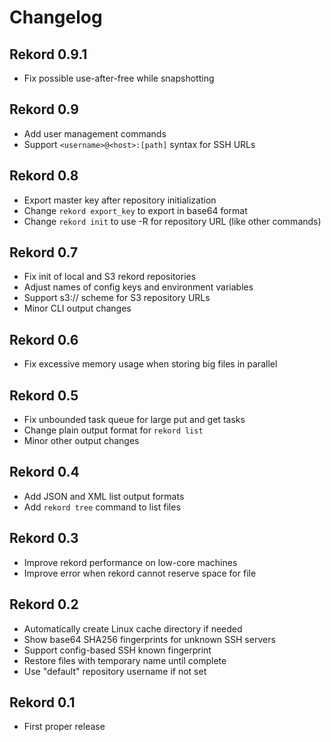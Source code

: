 # Changelog

## Rekord 0.9.1

- Fix possible use-after-free while snapshotting

## Rekord 0.9

- Add user management commands
- Support `<username>@<host>:[path]` syntax for SSH URLs

## Rekord 0.8

- Export master key after repository initialization
- Change `rekord export_key` to export in base64 format
- Change `rekord init` to use -R for repository URL (like other commands)

## Rekord 0.7

- Fix init of local and S3 rekord repositories
- Adjust names of config keys and environment variables
- Support s3:// scheme for S3 repository URLs
- Minor CLI output changes

## Rekord 0.6

- Fix excessive memory usage when storing big files in parallel

## Rekord 0.5

- Fix unbounded task queue for large put and get tasks
- Change plain output format for `rekord list`
- Minor other output changes

## Rekord 0.4

- Add JSON and XML list output formats
- Add `rekord tree` command to list files

## Rekord 0.3

- Improve rekord performance on low-core machines
- Improve error when rekord cannot reserve space for file

## Rekord 0.2

- Automatically create Linux cache directory if needed
- Show base64 SHA256 fingerprints for unknown SSH servers
- Support config-based SSH known fingerprint
- Restore files with temporary name until complete
- Use "default" repository username if not set

## Rekord 0.1

- First proper release
